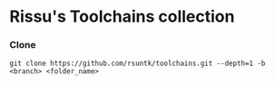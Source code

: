 # Rissu's Toolchains collection

### Clone
```
git clone https://github.com/rsuntk/toolchains.git --depth=1 -b <branch> <folder_name>
```